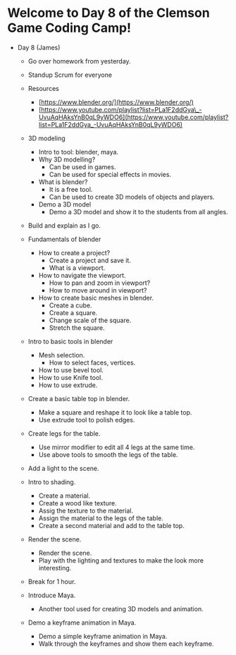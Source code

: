 
# Welcome to Day 8 of the Clemson Game Coding Camp!
  - Day 8 (James)
    - Go over homework from yesterday.
    - Standup Scrum for everyone
    - Resources
      - [https://www.blender.org/](https://www.blender.org/)
      - [https://www.youtube.com/playlist?list=PLa1F2ddGya\_-UvuAqHAksYnB0qL9yWDO6](https://www.youtube.com/playlist?list=PLa1F2ddGya_-UvuAqHAksYnB0qL9yWDO6)
    - 3D modeling
      - Intro to tool: blender, maya.
      - Why 3D modelling?
        - Can be used in games.
        - Can be used for special effects in movies.
      - What is blender?
        - It is a free tool.
        - Can be used to create 3D models of objects and players.
      - Demo a 3D model
        - Demo a 3D model and show it to the students from all angles.
    - Build and explain as I go.

    - Fundamentals of blender
      - How to create a project?
        - Create a project and save it.
        - What is a viewport.
      - How to navigate the viewport.
        - How to pan and zoom in viewport?
        - How to move around in viewport?
      - How to create basic meshes in blender.
        - Create a cube.
        - Create a square.
        - Change scale of the square.
        - Stretch the square.
    - Intro to basic tools in blender
      - Mesh selection.
        - How to select faces, vertices.
      - How to use bevel tool.
      - How to use Knife tool.
      - How to use extrude.
    - Create a basic table top in blender.
      - Make a square and reshape it to look like a table top.
      - Use extrude tool to polish edges.
    - Create legs for the table.
      - Use mirror modifier to edit all 4 legs at the same time.
      - Use above tools to smooth the legs of the table.
    - Add a light to the scene.
    - Intro to shading.
      - Create a material.
      - Create a wood like texture.
      - Assig the texture to the material.
      - Assign the material to the legs of the table.
      - Create a second material and add to the table top.
    - Render the scene.
      - Render the scene.
      - Play with the lighting and textures to make the look more interesting.
    - Break for 1 hour.
    - Introduce Maya.
      - Another tool used for creating 3D models and animation.
    - Demo a keyframe animation in Maya.
      - Demo a simple keyframe animation in Maya.
      - Walk through the keyframes and show them each keyframe.
